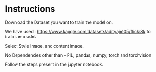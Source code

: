 # Instructions

Download the Dataset you want to train the model on.

We have used : https://www.kaggle.com/datasets/adityajn105/flickr8k to train the model.

Select Style Image, and content image.

No Dependencies other than - PIL, pandas, numpy, torch and torchvision

Follow the steps present in the jupyter notebook.
